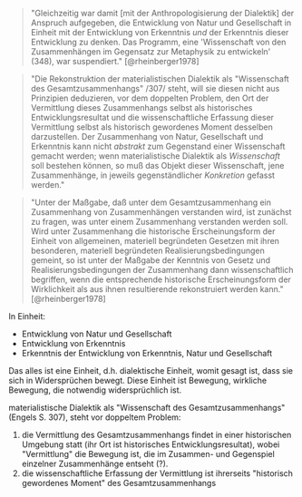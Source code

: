> "Gleichzeitig  war  damit [mit der Anthropologisierung der Dialektik] der  Anspruch aufgegeben, die Entwicklung von Natur und Gesellschaft in Einheit mit der  Entwicklung von Erkenntnis  *und*  der Erkenntnis dieser Entwicklung zu  denken. Das  Programm, eine 'Wissenschaft von den Zusammenhängen im  Gegensatz zur Metaphysik zu entwickeln' (348), war suspendiert." [@rheinberger1978]

> "Die Rekonstruktion der materialistischen Dialektik als "Wissenschaft des Gesamtzusammenhangs" /307/ steht, will sie diesen nicht aus Prinzipien deduzieren, vor dem doppelten Problem, den Ort der Vermittlung dieses Zusammenhangs selbst als historisches Entwicklungsresultat und die wissenschaftliche Erfassung dieser Vermittlung selbst als historisch gewordenes Moment desselben darzustellen. Der Zusammenhang von Natur, Gesellschaft und Erkenntnis kann nicht *abstrakt* zum Gegenstand einer Wissenschaft gemacht werden; wenn materialistische Dialektik als *Wissenschaft* soll bestehen können, so muß das Objekt dieser Wissenschaft, jene Zusammenhänge, in jeweils gegenständlicher *Konkretion* gefasst werden."

> "Unter der Maßgabe, daß unter dem Gesamtzusammenhang ein Zusammenhang von Zusammenhängen verstanden wird, ist zunächst zu fragen, was unter einem Zusammenhang verstanden werden soll. Wird unter Zusammenhang die historische Erscheinungsform der Einheit von allgemeinen, materiell begründeten Gesetzen mit ihren besonderen, materiell begründeten Realisierungsbedingungen gemeint, so ist unter der Maßgabe der Kenntnis von Gesetz und Realisierungsbedingungen der Zusammenhang dann wissenschaftlich begriffen, wenn die entsprechende historische Erscheinungsform der Wirklichkeit als aus ihnen resultierende rekonstruiert werden kann." [@rheinberger1978]

In Einheit:
- Entwicklung von Natur und Gesellschaft
- Entwicklung von Erkenntnis
- Erkenntnis der Entwicklung von Erkenntnis, Natur und Gesellschaft

Das alles ist eine Einheit, d.h. dialektische Einheit, womit gesagt ist, dass sie sich in Widersprüchen bewegt. Diese Einheit ist Bewegung, wirkliche Bewegung, die notwendig widersprüchlich ist. 

materialistische Dialektik als "Wissenschaft des Gesamtzusammenhangs" (Engels S. 307), steht vor doppeltem Problem:

1. die Vermittlung des Gesamtzusammenhangs findet in einer historischen Umgebung statt (ihr Ort ist historisches Entwicklungsresultat), wobei "Vermittlung" die Bewegung ist, die im Zusammen- und Gegenspiel einzelner Zusammenhänge entseht (?).
2. die wissenschaftliche Erfassung der Vermittlung ist ihrerseits "historisch gewordenes Moment" des Gesamtzusammenhangs
